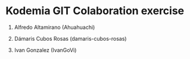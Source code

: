 # Kodemia GIT Colaboration exercise

1. Alfredo Altamirano (Ahuahuachi)

2. Dámaris Cubos Rosas (damaris-cubos-rosas)
3. Ivan Gonzalez (IvanGoVi)
